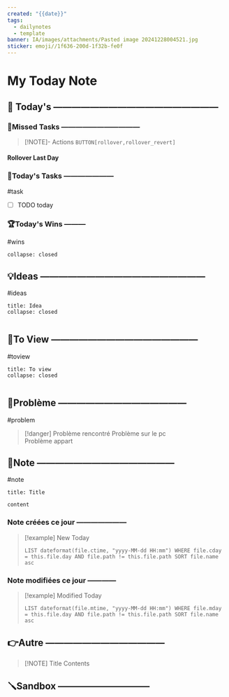 ```yaml
---
created: "{{date}}"
tags:
  - dailynotes
  - template
banner: IA/images/attachments/Pasted image 20241228004521.jpg
sticker: emoji//1f636-200d-1f32b-fe0f
---
```

# My Today Note

## 📅 Today's ——————————————————

### 🥷Missed Tasks ———————————

> [!NOTE]- Actions
> `BUTTON[rollover,rollover_revert]`
> 
#### Rollover Last Day
### 🚀Today's Tasks ———————
#task
- [ ] TODO today
### 🏆Today's Wins ———
#wins

```ad-success
collapse: closed

```

## 💡Ideas ——————————————————
#ideas 

```ad-attention
title: Idea
collapse: closed


```
## 👀To View ————————————————
#toview 

```ad-hint
title: To view
collapse: closed


```
## 🚨Problème ——————————————
#problem

> [!danger] Problème rencontré 
> Problème sur le pc  
> Problème appart

## 📝Note ———————————————
#note

```ad-note
title: Title

content 
```
### Note créées ce jour ———————
> [!example] New Today
> ```dataview
> LIST dateformat(file.ctime, "yyyy-MM-dd HH:mm") WHERE file.cday = this.file.day AND file.path != this.file.path SORT file.name asc
> ```
> 
### Note modifiées ce jour ————
> [!example] Modified Today
> ```dataview 
> LIST dateformat(file.mtime, "yyyy-MM-dd HH:mm") WHERE file.mday = this.file.day AND file.path != this.file.path SORT file.name asc
> ```
> 

## 👉Autre —————————————

> [!NOTE] Title
> Contents
## 🪛Sandbox ——————————

